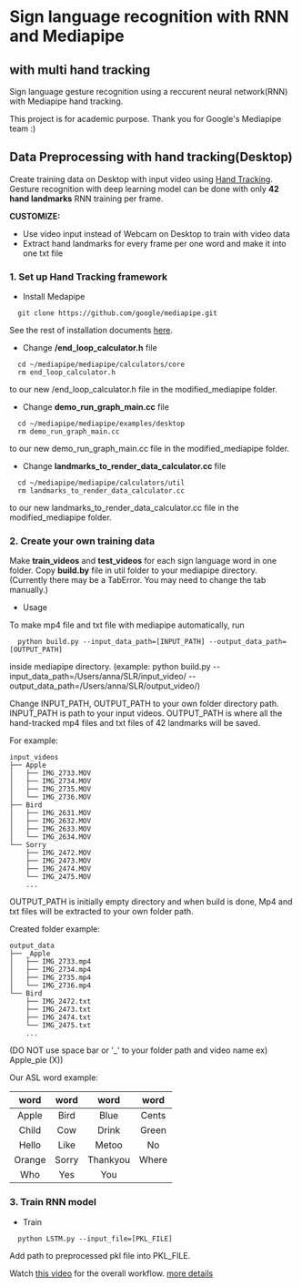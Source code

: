 # Sign language recognition with RNN and Mediapipe 
## with multi hand tracking
Sign language gesture recognition using a reccurent neural network(RNN) with Mediapipe hand tracking. 

This project is for academic purpose. Thank you for Google's Mediapipe team :)

## Data Preprocessing with hand tracking(Desktop)
Create training data on Desktop with input video using [Hand Tracking](https://github.com/google/mediapipe/blob/master/mediapipe/docs/hand_tracking_mobile_gpu.md).
Gesture recognition with deep learning model can be done with only **42 hand landmarks** RNN training per frame.

**CUSTOMIZE:**
- Use video input instead of Webcam on Desktop to train with video data
- Extract hand landmarks for every frame per one word and make it into one txt file

### 1. Set up Hand Tracking framework
* Install Medapipe
```shell
  git clone https://github.com/google/mediapipe.git
```
See the rest of installation documents [here](https://mediapipe.readthedocs.io/en/latest/install.html).
* Change **/end_loop_calculator.h** file
```shell
  cd ~/mediapipe/mediapipe/calculators/core
  rm end_loop_calculator.h
```
to our new /end_loop_calculator.h file in the modified_mediapipe folder.

* Change **demo_run_graph_main.cc** file 
```shell
  cd ~/mediapipe/mediapipe/examples/desktop
  rm demo_run_graph_main.cc
```
to our new demo_run_graph_main.cc file in the modified_mediapipe folder.

* Change **landmarks_to_render_data_calculator.cc** file
```shell
  cd ~/mediapipe/mediapipe/calculators/util
  rm landmarks_to_render_data_calculator.cc
```
to our new landmarks_to_render_data_calculator.cc file in the modified_mediapipe folder.

### 2. Create your own training data
Make **train_videos** and **test_videos** for each sign language word in one folder. Copy **build.by** file in util folder to your mediapipe directory. (Currently there may be a TabError. You may need to change the tab manually.)
* Usage

To make mp4 file and txt file with mediapipe automatically, run
```shell
  python build.py --input_data_path=[INPUT_PATH] --output_data_path=[OUTPUT_PATH]
```
inside mediapipe directory. (example: python build.py --input_data_path=/Users/anna/SLR/input_video/ --output_data_path=/Users/anna/SLR/output_video/)

Change INPUT_PATH, OUTPUT_PATH to your own folder directory path. INPUT_PATH is path to your input videos. OUTPUT_PATH is where all the hand-tracked mp4 files and txt files of 42 landmarks will be saved.

For example:
```shell
input_videos
├── Apple
│   ├── IMG_2733.MOV
│   ├── IMG_2734.MOV
│   ├── IMG_2735.MOV
│   └── IMG_2736.MOV
├── Bird
│   ├── IMG_2631.MOV
│   ├── IMG_2632.MOV
│   ├── IMG_2633.MOV
│   └── IMG_2634.MOV
└── Sorry
    ├── IMG_2472.MOV
    ├── IMG_2473.MOV
    ├── IMG_2474.MOV
    └── IMG_2475.MOV
    ...
```
OUTPUT_PATH is initially empty directory and when build is done, Mp4 and txt files will be extracted to your own folder path. 

Created folder example:
```shell
output_data
├── _Apple
│   ├── IMG_2733.mp4
│   ├── IMG_2734.mp4
│   ├── IMG_2735.mp4
│   └── IMG_2736.mp4
└── Bird
    ├── IMG_2472.txt
    ├── IMG_2473.txt
    ├── IMG_2474.txt
    └── IMG_2475.txt
    ...
```
(DO NOT use space bar or '_' to your folder path and video name ex) Apple_pie (X))

Our ASL word example:

| word | word | word | word |
|:------:|:------:|:------:|:------:|
|Apple|Bird|Blue|Cents|
|Child|Cow|Drink|Green|
|Hello|Like|Metoo|No|
|Orange|Sorry|Thankyou|Where|
|Who|Yes|You|   |






### 3. Train RNN model

* Train
```shell
  python LSTM.py --input_file=[PKL_FILE]
```
Add path to preprocessed pkl file into PKL_FILE.

Watch [this video](https://www.youtube.com/watch?v=5epWNiv5EKk&t=77s) for the overall workflow.
[more details](https://www.slideshare.net/JiHyunKim204)




